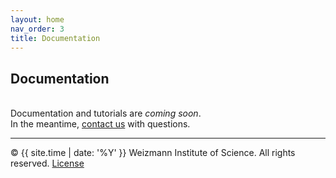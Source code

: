 ```yaml
---
layout: home
nav_order: 3
title: Documentation
---
```


## Documentation
&nbsp;  
Documentation and tutorials are *coming soon*.  
In the meantime, [contact us](contact) with questions.

---

© {{ site.time | date: '%Y' }} Weizmann Institute of Science. All rights reserved. [License](/license/)
